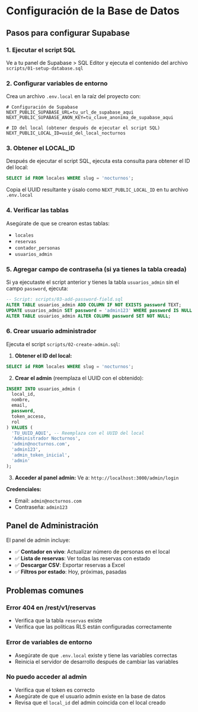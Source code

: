 # Configuración de la Base de Datos

## Pasos para configurar Supabase

### 1. Ejecutar el script SQL
Ve a tu panel de Supabase > SQL Editor y ejecuta el contenido del archivo `scripts/01-setup-database.sql`

### 2. Configurar variables de entorno
Crea un archivo `.env.local` en la raíz del proyecto con:

```env
# Configuración de Supabase
NEXT_PUBLIC_SUPABASE_URL=tu_url_de_supabase_aqui
NEXT_PUBLIC_SUPABASE_ANON_KEY=tu_clave_anonima_de_supabase_aqui

# ID del local (obtener después de ejecutar el script SQL)
NEXT_PUBLIC_LOCAL_ID=uuid_del_local_nocturnos
```

### 3. Obtener el LOCAL_ID
Después de ejecutar el script SQL, ejecuta esta consulta para obtener el ID del local:

```sql
SELECT id FROM locales WHERE slug = 'nocturnos';
```

Copia el UUID resultante y úsalo como `NEXT_PUBLIC_LOCAL_ID` en tu archivo `.env.local`

### 4. Verificar las tablas
Asegúrate de que se crearon estas tablas:
- `locales`
- `reservas` 
- `contador_personas`
- `usuarios_admin`

### 5. Agregar campo de contraseña (si ya tienes la tabla creada)
Si ya ejecutaste el script anterior y tienes la tabla `usuarios_admin` sin el campo `password`, ejecuta:
```sql
-- Script: scripts/03-add-password-field.sql
ALTER TABLE usuarios_admin ADD COLUMN IF NOT EXISTS password TEXT;
UPDATE usuarios_admin SET password = 'admin123' WHERE password IS NULL OR password = '';
ALTER TABLE usuarios_admin ALTER COLUMN password SET NOT NULL;
```

### 6. Crear usuario administrador
Ejecuta el script `scripts/02-create-admin.sql`:

1. **Obtener el ID del local:**
```sql
SELECT id FROM locales WHERE slug = 'nocturnos';
```

2. **Crear el admin** (reemplaza el UUID con el obtenido):
```sql
INSERT INTO usuarios_admin (
  local_id,
  nombre,
  email,
  password,
  token_acceso,
  rol
) VALUES (
  'TU_UUID_AQUI', -- Reemplaza con el UUID del local
  'Administrador Nocturnos',
  'admin@nocturnos.com',
  'admin123',
  'admin_token_inicial',
  'admin'
);
```

3. **Acceder al panel admin:**
Ve a: `http://localhost:3000/admin/login`

**Credenciales:**
- Email: `admin@nocturnos.com`
- Contraseña: `admin123`

## Panel de Administración

El panel de admin incluye:
- ✅ **Contador en vivo**: Actualizar número de personas en el local
- ✅ **Lista de reservas**: Ver todas las reservas con estado
- ✅ **Descargar CSV**: Exportar reservas a Excel
- ✅ **Filtros por estado**: Hoy, próximas, pasadas

## Problemas comunes

### Error 404 en /rest/v1/reservas
- Verifica que la tabla `reservas` existe
- Verifica que las políticas RLS están configuradas correctamente

### Error de variables de entorno
- Asegúrate de que `.env.local` existe y tiene las variables correctas
- Reinicia el servidor de desarrollo después de cambiar las variables

### No puedo acceder al admin
- Verifica que el token es correcto
- Asegúrate de que el usuario admin existe en la base de datos
- Revisa que el `local_id` del admin coincida con el local creado 